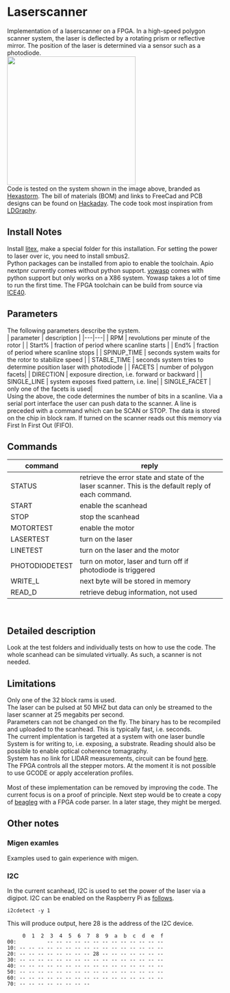 # Laserscanner
Implementation of a laserscanner on a FPGA. In a high-speed polygon scanner system, the laser is deflected by a rotating prism or reflective mirror. 
The position of the laser is determined via a sensor such as a photodiode.
<br>
<img src="https://cdn.hackaday.io/images/7106161566426847098.jpg" align="center" height="300"/> 
<br>
Code is tested on the system shown in the image above, branded as [Hexastorm](https://www.hexastorm.com). 
The bill of materials (BOM) and links to FreeCad and PCB designs can be found on [Hackaday](https://hackaday.io/project/21933-open-hardware-fast-high-resolution-laser).
The code took most inspiration from [LDGraphy](https://github.com/hzeller/ldgraphy).

## Install Notes
Install [litex](https://github.com/enjoy-digital/litex), make a special folder for this installation.
For setting the power to laser over ic, you need to install smbus2. <br>
Python packages can be installed from apio to enable the toolchain. Apio nextpnr currently comes without python support.
[yowasp](http://yowasp.org/) comes with python support but only works on a X86 system. Yowasp takes a lot of time to run the first time.
The FPGA toolchain can be build from source via [ICE40](http://www.clifford.at/icestorm/). 

## Parameters
The following parameters describe the system. <br>
| parameter | description |
|---|---|
| RPM | revolutions per minute of the rotor |
| Start% | fraction of period where scanline starts |
| End% | fraction of period where scanline stops |
| SPINUP_TIME | seconds system waits for the rotor to stabilize speed |
| STABLE_TIME | seconds system tries to determine position laser with photodiode |
| FACETS | number of polygon facets|
| DIRECTION | exposure direction, i.e. forward or backward |
| SINGLE_LINE | system exposes fixed pattern, i.e. line|
| SINGLE_FACET | only one of the facets is used|
<br>
Using the above, the code determines the number of bits in a scanline. Via a serial port interface the user can push data to the scanner.
A line is preceded with a command which can be SCAN or STOP. The data is stored on the chip in block ram. 
If turned on the scanner reads out this memory via First In First Out (FIFO).

## Commands
| command | reply |
|---|---|
| STATUS | retrieve the error state and state of the laser scanner. This is the default reply of each command.|
| START | enable the scanhead |
| STOP | stop the scanhead |
| MOTORTEST | enable the motor |
| LASERTEST | turn on the laser|
| LINETEST | turn on the laser and the motor|
| PHOTODIODETEST | turn on motor, laser and turn off if photodiode is triggered|
| WRITE_L | next byte will be stored in memory |
| READ_D | retrieve debug information, not used |
<br>

## Detailed description
Look at the test folders and individually tests on how to use the code. The whole scanhead can be simulated virtually. 
As such, a scanner is not needed.

## Limitations
Only one of the 32 block rams is used. <br>
The laser can be pulsed at 50 MHZ but data can only be streamed to the laser scanner at 25 megabits per second. <br>
Parameters can not be changed on the fly. The binary has to be recompiled and uploaded to the scanhead. This is typically fast, i.e. seconds. <br>
The current implentation is targeted at a system with one laser bundle <br>
System is for writing to, i.e. exposing, a substrate. Reading should also be possible to enable optical coherence tomagraphy.<br>
System has no link for LIDAR measurements, circuit can be found [here](https://hackaday.io/project/163501-open-source-lidar-unruly).<br>
The FPGA controls all the stepper motors. At the moment it is not possible to use GCODE or apply acceleration profiles. <br>
<br>
Most of these implementation can be removed by improving the code. The current focus is on a proof of principle.
Next step would be to create a copy of [beagleg](https://github.com/hzeller/beagleg) with a FPGA code parser.
In a later stage, they might be merged.

## Other notes
### Migen examles
Examples used to gain experience with migen.

### I2C
In the current scanhead, I2C is used to set the power of the laser via a digipot.
I2C can be enabled on the Raspberry Pi as [follows](https://pimylifeup.com/raspberry-pi-i2c/).

```console
i2cdetect -y 1
```

This will produce output, here 28 is the address of the I2C device.
```console
     0  1  2  3  4  5  6  7  8  9  a  b  c  d  e  f
00:          -- -- -- -- -- -- -- -- -- -- -- -- -- 
10: -- -- -- -- -- -- -- -- -- -- -- -- -- -- -- -- 
20: -- -- -- -- -- -- -- -- 28 -- -- -- -- -- -- -- 
30: -- -- -- -- -- -- -- -- -- -- -- -- -- -- -- -- 
40: -- -- -- -- -- -- -- -- -- -- -- -- -- -- -- -- 
50: -- -- -- -- -- -- -- -- -- -- -- -- -- -- -- -- 
60: -- -- -- -- -- -- -- -- -- -- -- -- -- -- -- -- 
70: -- -- -- -- -- -- -- --
```
<!-- 
TODO:
  test current code base on scanner in single line and single facet mode;
    stopline
    scanline
  try to create a static pattern with the scanner in ring mode
  add movement, the head should determine wether it has to move after a line.
  There are others issues, but not needed for minimum viable product;
    constraint of multiple errors reduces space too much
    replace migen with nmigen
    varying chunksize
 -->